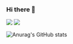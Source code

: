 ### Hi there 👋


 <a href="https://velog.io/@sheltonwon" target="_blank"><img src="https://img.shields.io/badge/Velog-20C997?style=flat-square&logo=Velog&logoColor=white"/></a>
  <a href="https://velog.io/@sheltonwon" target="_blank"><img src="https://img.shields.io/badge/Gmail-EA4335?style=flat-square&logo=Gmail&logoColor=white"/></a>

![Anurag's GitHub stats](https://github-readme-stats.vercel.app/api?username=210-reverof&show_icons=true&theme=vue)
